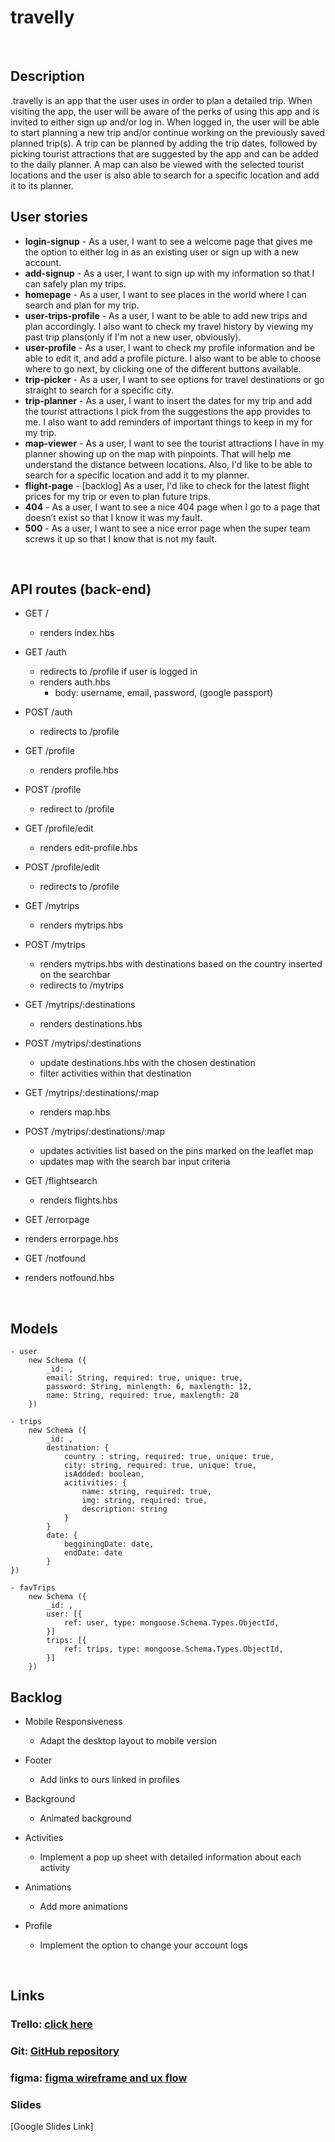 # travelly
<br>

## Description
.travelly is an app that the user uses in order to plan a detailed trip. When visiting the app, the user will be aware of the perks of using this app and is invited to either sign up and/or log in. When logged in, the user will be able to start planning a new trip and/or continue working on the previously saved planned trip(s). A trip can be planned by adding the trip dates, followed by picking tourist attractions that are suggested by the app and can be added to the daily planner. A map can also be viewed with the selected tourist locations and the user is also able to search for a specific location and add it to its planner. 
<br>

## User stories

- **login-signup** - As a user, I want to see a welcome page that gives me the option to either log in as an existing user or sign up with a new account.
- **add-signup** - As a user, I want to sign up with my information so that I can safely plan my trips.
- **homepage** - As a user, I want to see places in the world where I can search and plan for my trip.
- **user-trips-profile** - As a user, I want to be able to add new trips and plan accordingly. I also want to check my travel history by viewing my past trip plans(only if I'm not a new user, obviously).
- **user-profile** - As a user, I want to check my profile information and be able to edit it, and add a profile picture. I also want to be able to choose where to go next, by clicking one of the different buttons available.
- **trip-picker** - As a user, I want to see options for travel destinations or go straight to search for a specific city.
- **trip-planner** - As a user, I want to insert the dates for my trip and add the tourist attractions I pick from the suggestions the app provides to me. I also want to add reminders of important things to keep in my for my trip.
- **map-viewer** - As a user, I want to see the tourist attractions I have in my planner showing up on the map with pinpoints. That will help me understand the distance between locations. Also, I'd like to be able to search for a specific location and add it to my planner.
- **flight-page** - [backlog] As a user, I'd like to check for the latest flight prices for my trip or even to plan future trips.
- **404** - As a user, I want to see a nice 404 page when I go to a page that doesn’t exist so that I know it was my fault.
- **500** - As a user, I want to see a nice error page when the super team screws it up so that I know that is not my fault.

<br>

## API routes (back-end)

- GET / 
  - renders index.hbs

- GET /auth
  - redirects to /profile  if user is logged in
  - renders auth.hbs
      - body: username, email, password, (google passport)

- POST /auth
  - redirects to /profile

- GET /profile
  - renders profile.hbs
  
- POST /profile 
  - redirect to /profile
  
- GET /profile/edit
  - renders edit-profile.hbs
  
- POST /profile/edit
  - redirects to /profile

- GET /mytrips  
  - renders mytrips.hbs

- POST /mytrips
  - renders mytrips.hbs with destinations based on the country inserted on the searchbar
  - redirects to /mytrips 

- GET /mytrips/:destinations
  - renders destinations.hbs

- POST /mytrips/:destinations
  - update destinations.hbs with the chosen destination 
  - filter activities within that destination

- GET /mytrips/:destinations/:map
  - renders map.hbs

- POST /mytrips/:destinations/:map
  - updates activities list based on the pins marked on the leaflet map
  - updates map with the search bar input criteria

- GET /flightsearch
  - renders flights.hbs

- GET /errorpage
 - renders errorpage.hbs

- GET /notfound
 - renders notfound.hbs

<br>

## Models
 
    - user 
        new Schema ({
     	    _id: ,
     	    email: String, required: true, unique: true,
            password: String, minlength: 6, maxlength: 12,
     	    name: String, required: true, maxlength: 20
        })
    
    - trips
		new Schema ({
			_id: ,
			destination: {
                country : string, required: true, unique: true,
                city: string, required: true, unique: true,
                isAddded: boolean,
                acitivities: {
                    name: string, required: true,
                    img: string, required: true,
                    description: string                    
                }
            }
            date: {
                begginingDate: date,
                endDate: date
            }            
    })

    - favTrips 
        new Schema ({
     	    _id: ,
            user: [{
     	        ref: user, type: mongoose.Schema.Types.ObjectId,
            }]
            trips: [{
                ref: trips, type: mongoose.Schema.Types.ObjectId,
            }]            
        })
    

## Backlog

 - Mobile Responsiveness
    - Adapt the desktop layout to mobile version 
    
 - Footer
    - Add links to ours linked in profiles
    
 - Background
    - Animated background
    
 - Activities
    - Implement a pop up sheet with detailed information about each activity

 - Animations
    - Add more animations

 - Profile
    - Implement the option to change your account logs
    
<br>

## Links

### Trello: [click here](https://trello.com/b/gZUq22Ry/kanban-to-dos)

### Git: [GitHub repository](https://github.com/mariorui97/travelly) 

### figma: [figma wireframe and ux flow](https://www.figma.com/file/UVGJmAEJcFodWOTMGN3DAA/Untitled?node-id=0%3A1)

### Slides
[Google Slides Link]